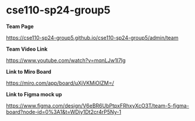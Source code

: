 # cse110-sp24-group5

**Team Page**

https://cse110-sp24-group5.github.io/cse110-sp24-group5/admin/team

**Team Video Link**

https://www.youtube.com/watch?v=mqnLJw1I7lg

**Link to Miro Board**

https://miro.com/app/board/uXjVKMiOIZM=/

**Link to Figma mock up**

https://www.figma.com/design/V6eBR6UbPtpxFRhxyXcO3T/team-5-figma-board?node-id=0%3A1&t=WDiy1Dt2cr4rP5Ny-1

